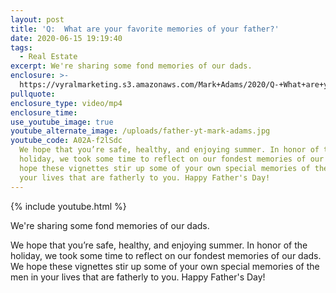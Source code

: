 ```yaml
---
layout: post
title: 'Q:  What are your favorite memories of your father?'
date: 2020-06-15 19:19:40
tags:
  - Real Estate
excerpt: We're sharing some fond memories of our dads.
enclosure: >-
  https://vyralmarketing.s3.amazonaws.com/Mark+Adams/2020/Q-+What+are+your+favorite+memories+of+your+father_.mp4
pullquote:
enclosure_type: video/mp4
enclosure_time:
use_youtube_image: true
youtube_alternate_image: /uploads/father-yt-mark-adams.jpg
youtube_code: A02A-f2lSdc
  We hope that you’re safe, healthy, and enjoying summer. In honor of the
  holiday, we took some time to reflect on our fondest memories of our dads. We
  hope these vignettes stir up some of your own special memories of the men in
  your lives that are fatherly to you. Happy Father's Day!
---
```


{% include youtube.html %}

We're sharing some fond memories of our dads.

We hope that you’re safe, healthy, and enjoying summer. In honor of the holiday, we took some time to reflect on our fondest memories of our dads. We hope these vignettes stir up some of your own special memories of the men in your lives that are fatherly to you. Happy Father's Day\!&nbsp;